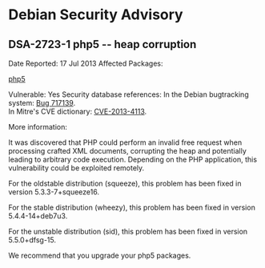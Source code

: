 
Debian Security Advisory
========================


DSA-2723-1 php5 -- heap corruption
----------------------------------



Date Reported:
17 Jul 2013
Affected Packages:

[php5](https://packages.debian.org/src:php5)

Vulnerable:
Yes
Security database references:
In the Debian bugtracking system: [Bug 717139](https://bugs.debian.org/cgi-bin/bugreport.cgi?bug=717139).  
In Mitre's CVE dictionary: [CVE-2013-4113](https://security-tracker.debian.org/tracker/CVE-2013-4113).  

More information:

It was discovered that PHP could perform an invalid free request when
processing crafted XML documents, corrupting the heap and potentially
leading to arbitrary code execution. Depending on the PHP
application, this vulnerability could be exploited remotely.


For the oldstable distribution (squeeze), this problem has been fixed in
version 5.3.3-7+squeeze16.


For the stable distribution (wheezy), this problem has been fixed in
version 5.4.4-14+deb7u3.


For the unstable distribution (sid), this problem has been fixed in
version 5.5.0+dfsg-15.


We recommend that you upgrade your php5 packages.





